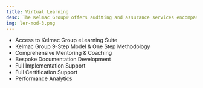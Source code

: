 ```yaml
---
title: Virtual Learning
desc: The Kelmac Group® offers auditing and assurance services encompassing program management, scheduling, audit execution, and remediation.
img: ler-mod-3.png
---
```


- Access to Kelmac Group eLearning Suite
- Kelmac Group 9-Step Model & One Step Methodology
- Comprehensive Mentoring & Coaching
- Bespoke Documentation Development
- Full Implementation Support
- Full Certification Support
- Performance Analytics
